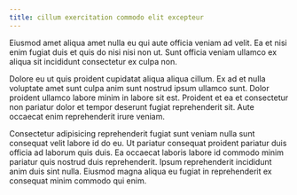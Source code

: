```yaml
---
title: cillum exercitation commodo elit excepteur
---
```


Eiusmod amet aliqua amet nulla eu qui aute officia veniam ad velit. Ea et nisi enim fugiat duis et quis do nisi nisi non ut. Sunt officia veniam ullamco ex aliqua sit incididunt consectetur ex culpa non.

Dolore eu ut quis proident cupidatat aliqua aliqua cillum. Ex ad et nulla voluptate amet sunt culpa anim sunt nostrud ipsum ullamco sunt. Dolor proident ullamco labore minim in labore sit est. Proident et ea et consectetur non pariatur dolor et tempor deserunt fugiat reprehenderit sit. Aute occaecat enim reprehenderit irure veniam.

Consectetur adipisicing reprehenderit fugiat sunt veniam nulla sunt consequat velit labore id do eu. Ut pariatur consequat proident pariatur duis officia ad laborum quis duis. Ea occaecat laboris labore id commodo minim pariatur quis nostrud duis reprehenderit. Ipsum reprehenderit incididunt anim duis sint nulla. Eiusmod magna aliqua eu fugiat in reprehenderit ex consequat minim commodo qui enim.
